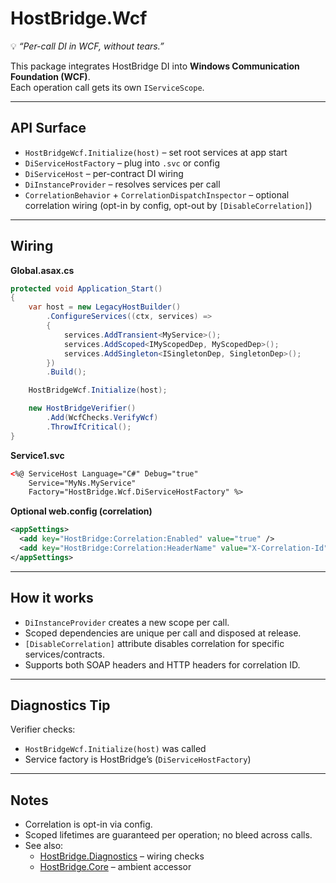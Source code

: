 ﻿[//]: # (./src/HostBridge.Wcf/README.md)

# HostBridge.Wcf

💡 *“Per-call DI in WCF, without tears.”*

This package integrates HostBridge DI into **Windows Communication Foundation (WCF)**.  
Each operation call gets its own `IServiceScope`.

---

## API Surface

- `HostBridgeWcf.Initialize(host)` – set root services at app start
- `DiServiceHostFactory` – plug into `.svc` or config
- `DiServiceHost` – per-contract DI wiring
- `DiInstanceProvider` – resolves services per call
- `CorrelationBehavior` + `CorrelationDispatchInspector` – optional correlation wiring (opt-in by config, opt-out by `[DisableCorrelation]`)

---

## Wiring

**Global.asax.cs**

```csharp
protected void Application_Start()
{
    var host = new LegacyHostBuilder()
        .ConfigureServices((ctx, services) =>
        {
            services.AddTransient<MyService>();
            services.AddScoped<IMyScopedDep, MyScopedDep>();
            services.AddSingleton<ISingletonDep, SingletonDep>();
        })
        .Build();

    HostBridgeWcf.Initialize(host);

    new HostBridgeVerifier()
        .Add(WcfChecks.VerifyWcf)
        .ThrowIfCritical();
}
````

**Service1.svc**

```aspx
<%@ ServiceHost Language="C#" Debug="true"
    Service="MyNs.MyService"
    Factory="HostBridge.Wcf.DiServiceHostFactory" %>
```

**Optional web.config (correlation)**

```xml
<appSettings>
  <add key="HostBridge:Correlation:Enabled" value="true" />
  <add key="HostBridge:Correlation:HeaderName" value="X-Correlation-Id" />
</appSettings>
```

---

## How it works

* `DiInstanceProvider` creates a new scope per call.
* Scoped dependencies are unique per call and disposed at release.
* `[DisableCorrelation]` attribute disables correlation for specific services/contracts.
* Supports both SOAP headers and HTTP headers for correlation ID.

---

## Diagnostics Tip

Verifier checks:

* `HostBridgeWcf.Initialize(host)` was called
* Service factory is HostBridge’s (`DiServiceHostFactory`)

---

## Notes

* Correlation is opt-in via config.
* Scoped lifetimes are guaranteed per operation; no bleed across calls.
* See also:
    * [HostBridge.Diagnostics](../HostBridge.Diagnostics/README.md) – wiring checks
    * [HostBridge.Core](../HostBridge.Core/README.md) – ambient accessor